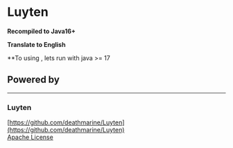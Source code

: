 Luyten
======
**Recompiled to Java16+**

**Translate to English**

**To using , lets run with java >= 17

## Powered by 
******

### Luyten
[https://github.com/deathmarine/Luyten](https://github.com/deathmarine/Luyten)  
[Apache License](https://github.com/deathmarine/Luyten/blob/master/license.txt)  
